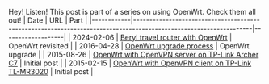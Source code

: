 Hey! Listen! This post is part of a series on using OpenWrt. Check them all out! 
| Date       | URL                                                                                                              | Part              |
|------------|------------------------------------------------------------------------------------------------------------------|-------------------|
| 2024-02-06 | [Beryl travel router with OpenWrt](/2024/01/beryl-travel-router-with-openwrt/)                                   | OpenWrt revisited |
| 2016-04-28 | [OpenWrt upgrade process](/2016/04/openwrt-upgrade-process/)                                                     | OpenWrt upgrade   |
| 2015-08-26 | [OpenWrt with OpenVPN server on TP-Link Archer C7](/2015/08/openwrt-with-openvpn-server-on-tp-link-archer-c7/)   | Initial post      |
| 2015-02-15 | [OpenWrt with OpenVPN client on TP-Link TL-MR3020](/2015/02/openwrt-with-openvpn-client-on-tp-link-tl-mr3020-3/) | Initial post      |